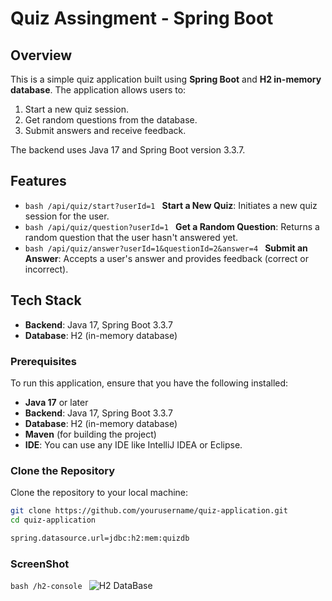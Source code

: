 # Quiz Assingment - Spring Boot

## Overview

This is a simple quiz application built using **Spring Boot** and **H2 in-memory database**. The application allows users to:
1. Start a new quiz session.
2. Get random questions from the database.
3. Submit answers and receive feedback.

The backend uses Java 17 and Spring Boot version 3.3.7.

## Features

- ```bash /api/quiz/start?userId=1 ``` **Start a New Quiz**: Initiates a new quiz session for the user. 
- ```bash /api/quiz/question?userId=1 ``` **Get a Random Question**: Returns a random question that the user hasn't answered yet.
- ```bash /api/quiz/answer?userId=1&questionId=2&answer=4 ```   **Submit an Answer**: Accepts a user's answer and provides feedback (correct or incorrect).

## Tech Stack

- **Backend**: Java 17, Spring Boot 3.3.7
- **Database**: H2 (in-memory database)

### Prerequisites
To run this application, ensure that you have the following installed:
- **Java 17** or later
- **Backend**: Java 17, Spring Boot 3.3.7
- **Database**: H2 (in-memory database)
- **Maven** (for building the project)
- **IDE**: You can use any IDE like IntelliJ IDEA or Eclipse.
  
### Clone the Repository
Clone the repository to your local machine:
```bash
git clone https://github.com/yourusername/quiz-application.git
cd quiz-application

spring.datasource.url=jdbc:h2:mem:quizdb
```

### ScreenShot
```bash /h2-console ``` ![H2 DataBase](https://github.com/user-attachments/assets/3b1ef63f-2adf-494f-a5ed-388d21621710)
